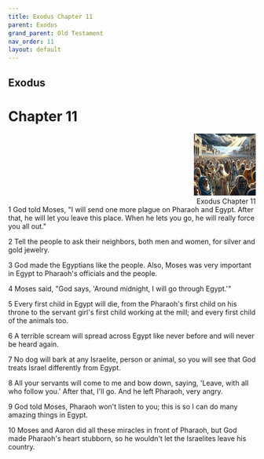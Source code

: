 ```yaml
---
title: Exodus Chapter 11
parent: Exodus
grand_parent: Old Testament
nav_order: 11
layout: default
---
```


## Exodus

# Chapter 11

<div style="clear: both; text-align: right;">
    <img src="/assets/Image/Exodus/500/11.jpg" alt="Exodus Chapter 11" class="chapter-image" style="max-width: 25%; height: auto;"/>
    <figcaption style="font-size: 14px;">Exodus Chapter 11</figcaption>
</div>
1 God told Moses, "I will send one more plague on Pharaoh and Egypt. After that, he will let you leave this place. When he lets you go, he will really force you all out."

2 Tell the people to ask their neighbors, both men and women, for silver and gold jewelry.

3 God made the Egyptians like the people. Also, Moses was very important in Egypt to Pharaoh's officials and the people.

4 Moses said, "God says, 'Around midnight, I will go through Egypt.'"

5 Every first child in Egypt will die, from the Pharaoh's first child on his throne to the servant girl's first child working at the mill; and every first child of the animals too.

6 A terrible scream will spread across Egypt like never before and will never be heard again.

7 No dog will bark at any Israelite, person or animal, so you will see that God treats Israel differently from Egypt.

8 All your servants will come to me and bow down, saying, 'Leave, with all who follow you.' After that, I'll go. And he left Pharaoh, very angry.

9 God told Moses, Pharaoh won't listen to you; this is so I can do many amazing things in Egypt.

10 Moses and Aaron did all these miracles in front of Pharaoh, but God made Pharaoh's heart stubborn, so he wouldn't let the Israelites leave his country.


